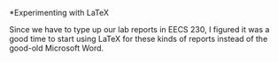 *Experimenting with LaTeX

Since we have to type up our lab reports in EECS 230, I figured it was a good time to start using LaTeX for these kinds of reports instead of the good-old Microsoft Word.
